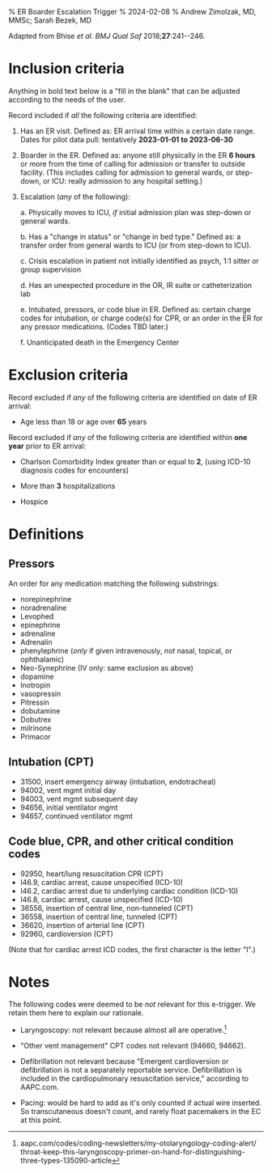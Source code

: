 % ER Boarder Escalation Trigger
% 2024-02-08
% Andrew Zimolzak, MD, MMSc; Sarah Bezek, MD

Adapted from Bhise *et al. BMJ Qual Saf* 2018;**27**:241--246.




# Inclusion criteria

Anything in bold text below is a "fill in the blank" that can be
adjusted according to the needs of the user.

Record included if *all* the following criteria are identified:

1. Has an ER visit. Defined as: ER arrival time within a certain date
range. Dates for pilot data pull: tentatively **2023-01-01 to
2023-06-30**

2. Boarder in the ER. Defined as: anyone still physically in the ER
**6 hours** or more from the time of calling for admission or transfer
to outside facility. (This includes calling for admission to general
wards, or step-down, or ICU: really admission to any hospital
setting.)

3. Escalation (*any* of the following):

    a. Physically moves to ICU, *if* initial admission plan was
    step-down or general wards.

    b. Has a "change in status" or "change in bed type." Defined as: a
    transfer order from general wards to ICU (or from step-down to
    ICU).

    c. Crisis escalation in patient not initially identified as psych,
    1:1 sitter or group supervision

    d. Has an unexpected procedure in the OR, IR suite or catheterization lab

    e. Intubated, pressors, or code blue in ER. Defined as: certain
    charge codes for intubation, or charge code(s) for CPR, or an
    order in the ER for any pressor medications. (Codes TBD later.)

    f. Unanticipated death in the Emergency Center




# Exclusion criteria

Record excluded if *any* of the following criteria are identified on
date of ER arrival:

- Age less than 18 or age over **65** years

Record excluded if *any* of the following criteria are identified
within **one year** prior to ER arrival:

- Charlson Comorbidity Index greater than or equal to **2**, (using
  ICD-10 diagnosis codes for encounters)

- More than **3** hospitalizations

- Hospice




# Definitions

## Pressors

An order for any medication matching the following substrings:

- norepinephrine
- noradrenaline
- Levophed
- epinephrine
- adrenaline
- Adrenalin
- phenylephrine (*only* if given intravenously, *not* nasal, topical, or ophthalamic)
- Neo-Synephrine (IV only: same exclusion as above)
- dopamine
- Inotropin
- vasopressin
- Pitressin
- dobutamine
- Dobutrex
- milrinone
- Primacor




## Intubation (CPT)

- 31500, insert emergency airway (intubation, endotracheal)
- 94002, vent mgmt initial day
- 94003, vent mgmt subsequent day
- 94656, initial ventilator mgmt
- 94657, continued ventilator mgmt




## Code blue, CPR, and other critical condition codes

- 92950, heart/lung resuscitation CPR (CPT)
- I46.9, cardiac arrest, cause unspecified (ICD-10)
- I46.2, cardiac arrest due to underlying cardiac condition (ICD-10)
- I46.8, cardiac arrest, cause unspecified (ICD-10)
- 36556, insertion of central line, non-tunneled (CPT)
- 36558, insertion of central line, tunneled (CPT)
- 36620, insertion of arterial line (CPT)
- 92960, cardioversion (CPT)

(Note that for cardiac arrest ICD codes, the first character is the
letter "I".)




# Notes

The following codes were deemed to be *not* relevant for this
e-trigger. We retain them here to explain our rationale.

- Laryngoscopy: not relevant because almost all are operative.[^lary]

- "Other vent management" CPT codes not relevant (94660, 94662).

- Defibrillation not relevant because "Emergent cardioversion or
defibrillation is not a separately reportable service. Defibrillation
is included in the cardiopulmonary resuscitation service," according
to AAPC.com.

- Pacing: would be hard to add as it's only counted if actual wire
inserted. So transcutaneous doesn't count, and rarely float pacemakers
in the EC at this point.


[^lary]: aapc.com/codes/coding-newsletters/my-otolaryngology-coding-alert/ throat-keep-this-laryngoscopy-primer-on-hand-for-distinguishing-three-types-135090-article

